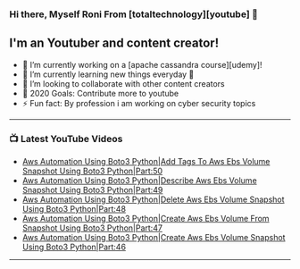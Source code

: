 ### Hi there, Myself Roni From [totaltechnology][youtube] 👋

## I'm an Youtuber and content creator!
- 🔭 I’m currently working on a [apache cassandra course][udemy]!
- 🌱 I’m currently learning new things everyday 🤣
- 👯 I’m looking to collaborate with other content creators
- 🥅 2020 Goals: Contribute more to youtube
- ⚡ Fun fact: By profession i am working on cyber security topics



---

### 📺 Latest YouTube Videos
<!-- YOUTUBE:START -->
- [Aws Automation Using Boto3 Python|Add Tags To Aws Ebs Volume Snapshot Using  Boto3 Python|Part:50](https://www.youtube.com/watch?v=t-gyEQ_A-cI)
- [Aws Automation Using Boto3 Python|Describe Aws Ebs Volume Snapshot Using  Boto3 Python|Part:49](https://www.youtube.com/watch?v=nrJGEn4A360)
- [Aws Automation Using Boto3 Python|Delete Aws Ebs Volume Snapshot Using  Boto3 Python|Part:48](https://www.youtube.com/watch?v=iI-qO0q-0ik)
- [Aws Automation Using Boto3 Python|Create Aws Ebs Volume From Snapshot Using  Boto3 Python|Part:47](https://www.youtube.com/watch?v=stZK6XLdOn0)
- [Aws Automation Using Boto3 Python|Create Aws Ebs Volume Snapshot Using  Boto3 Python|Part:46](https://www.youtube.com/watch?v=Z8AhIWsTkZA)
<!-- YOUTUBE:END -->

---


